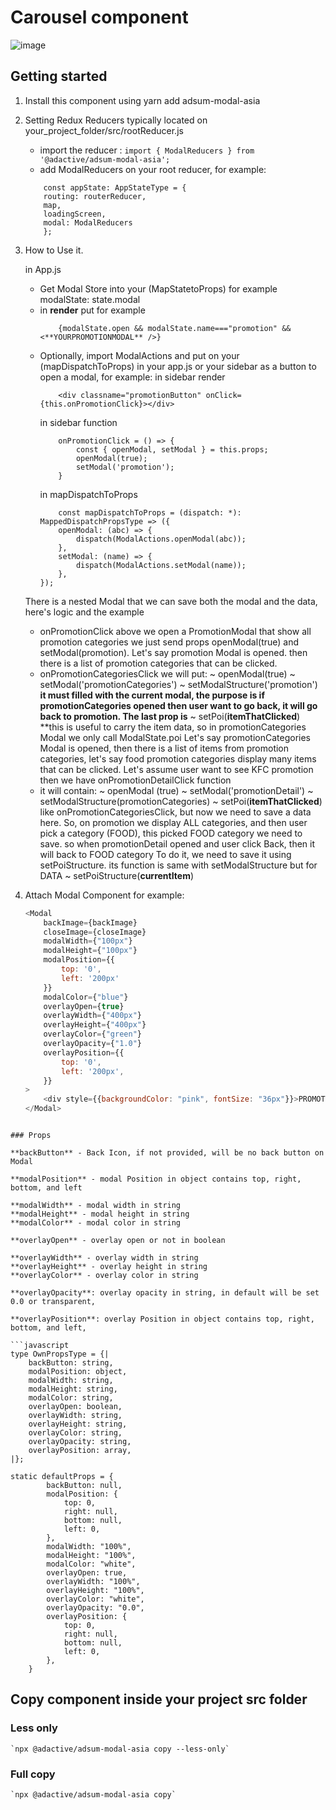 # Carousel component

![image](https://user-images.githubusercontent.com/5297278/40351912-38f849c8-5db6-11e8-8690-8198ca33bad4.pnghttps://user-images.githubusercontent.com/5297278/40352018-82424548-5db6-11e8-838b-a0b4e64bc921.png)

## Getting started

1. Install this component using
    yarn add adsum-modal-asia
2. Setting Redux Reducers
    typically located on your_project_folder/src/rootReducer.js
    - import the reducer : 
    ```import { ModalReducers } from '@adactive/adsum-modal-asia';```
    - add ModalReducers on your root reducer, for example:
    ```
        const appState: AppStateType = {
        routing: routerReducer,
        map,
        loadingScreen,
        modal: ModalReducers
        };
    ```
3. How to Use it.

    in App.js
    - Get Modal Store into your (MapStatetoProps) for example modalState: state.modal
    - in **render** put for example 
        ```
            {modalState.open && modalState.name==="promotion" && <**YOURPROMOTIONMODAL** />}
        ```
    - Optionally, import ModalActions and put on your (mapDispatchToProps) in your app.js or your sidebar as a button
      to open a modal, for example: 
        in sidebar render
        ```
            <div classname="promotionButton" onClick={this.onPromotionClick}></div>
        ```
        in sidebar function 
        ```
            onPromotionClick = () => {
                const { openModal, setModal } = this.props;
                openModal(true);
                setModal('promotion');
            }
        ```
        in mapDispatchToProps 
        ```
            const mapDispatchToProps = (dispatch: *): MappedDispatchPropsType => ({
            openModal: (abc) => {
                dispatch(ModalActions.openModal(abc));
            },
            setModal: (name) => {
                dispatch(ModalActions.setModal(name));
            },
        });
        ```

    There is a nested Modal that we can save both the modal and the data, here's logic and the example

    - onPromotionClick above we open a PromotionModal that show all promotion categories
        we just send props openModal(true) and setModal(promotion).
        Let's say promotion Modal is opened. then there is a list of promotion categories that can be clicked.
    - onPromotionCategoriesClick we will put:
        ~ openModal(true)
        ~ setModal('promotionCategories')
        ~ setModalStructure('promotion') 
            **it must filled with the current modal, the purpose is if promotionCategories opened then user want
            to go back, it will go back to promotion. The last prop is**
        ~ setPoi(**itemThatClicked**)
            **this is useful to carry the item data, so in promotionCategories Modal we only call ModalState.poi
        Let's say promotionCategories Modal is opened, then there is a list of items from promotion categories, let's say food promotion categories display many items that can be clicked. Let's assume user want to see KFC promotion then we have onPromotionDetailClick function
    - it will contain:
        ~ openModal (true)
        ~ setModal('promotionDetail')
        ~ setModalStructure(promotionCategories)
        ~ setPoi(**itemThatClicked**)
        like onPromotionCategoriesClick, but now we need to save a data here.
        So, on promotion we display ALL categories, and then user pick a category (FOOD), this picked FOOD category we need to save. so when promotionDetail opened and user click Back, then it will back to FOOD category
        To do it, we need to save it using setPoiStructure. its function is same with setModalStructure but for DATA
        ~ setPoiStructure(**currentItem**)

4. Attach Modal Component
    for example:
    ```javascript
    <Modal  
        backImage={backImage}
        closeImage={closeImage}
        modalWidth={"100px"}
        modalHeight={"100px"}
        modalPosition={{
            top: '0',
            left: '200px'
        }}
        modalColor={"blue"}
        overlayOpen={true}
        overlayWidth={"400px"}
        overlayHeight={"400px"}
        overlayColor={"green"}
        overlayOpacity={"1.0"}
        overlayPosition={{
            top: '0',
            left: '200px',
        }}
    >
        <div style={{backgroundColor: "pink", fontSize: "36px"}}>PROMOTION MODAL</div>
    </Modal>
```

### Props

**backButton** - Back Icon, if not provided, will be no back button on Modal

**modalPosition** - modal Position in object contains top, right, bottom, and left

**modalWidth** - modal width in string
**modalHeight** - modal height in string
**modalColor** - modal color in string

**overlayOpen** - overlay open or not in boolean

**overlayWidth** - overlay width in string
**overlayHeight** - overlay height in string
**overlayColor** - overlay color in string

**overlayOpacity**: overlay opacity in string, in default will be set 0.0 or transparent,

**overlayPosition**: overlay Position in object contains top, right, bottom, and left,
 
```javascript
type OwnPropsType = {|
    backButton: string,
    modalPosition: object,
    modalWidth: string,
    modalHeight: string,
    modalColor: string,
    overlayOpen: boolean,
    overlayWidth: string,
    overlayHeight: string,
    overlayColor: string,
    overlayOpacity: string,
    overlayPosition: array,
|};

static defaultProps = {
        backButton: null,
        modalPosition: {
            top: 0,
            right: null,
            bottom: null,
            left: 0,
        },
        modalWidth: "100%",
        modalHeight: "100%",
        modalColor: "white",
        overlayOpen: true,
        overlayWidth: "100%",
        overlayHeight: "100%",
        overlayColor: "white",
        overlayOpacity: "0.0",
        overlayPosition: {
            top: 0,
            right: null,
            bottom: null,
            left: 0,
        },
    }
```


## Copy component inside your project src folder  

### Less only
    `npx @adactive/adsum-modal-asia copy --less-only`
    
### Full copy
    `npx @adactive/adsum-modal-asia copy`
